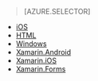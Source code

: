 <!-- not suitable for Mooncake -->

> [AZURE.SELECTOR]
- [iOS](/documentation/articles/app-service-mobile-dotnet-backend-ios-get-started-preview)
- [HTML](/documentation/articles/app-service-mobile-dotnet-backend-html-get-started-preview)
- [Windows](/documentation/articles/app-service-mobile-dotnet-backend-windows-store-dotnet-get-started-preview)
- [Xamarin.Android](/documentation/articles/app-service-mobile-dotnet-backend-xamarin-android-get-started-preview)
- [Xamarin.iOS](/documentation/articles/app-service-mobile-dotnet-backend-xamarin-ios-get-started-preview)
- [Xamarin.Forms](/documentation/articles/app-service-mobile-dotnet-backend-xamarin-forms-get-started-preview)
